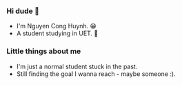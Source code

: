 ### Hi dude 👋

- I'm Nguyen Cong Huynh. 😁
- A student studying in UET. 🤣

### Little things about me

- I'm just a normal student stuck in the past.
- Still finding the goal I wanna reach - maybe someone :).
